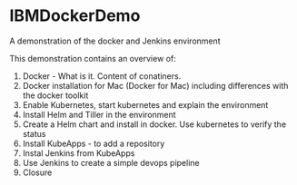 # IBMDockerDemo
A demonstration of the docker and Jenkins environment

This demonstration contains an overview of:
1. Docker - What is it. Content of conatiners.
2. Docker installation for Mac (Docker for Mac) including differences with the docker toolkit
3. Enable Kubernetes, start kubernetes and explain the environment
4. Install Helm and Tiller in the environment 
5. Create a Helm chart and install in docker. Use kubernetes to verify the status
6. Install KubeApps - to add a repository
7. Instal Jenkins from KubeApps
8. Use Jenkins to create a simple devops pipeline 
9. Closure
